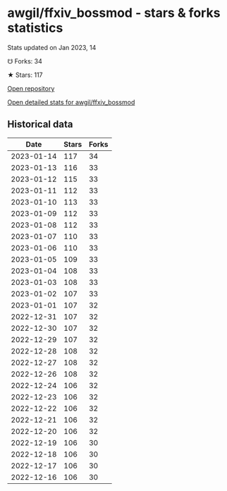 # awgil/ffxiv_bossmod - stars & forks statistics

Stats updated on Jan 2023, 14

☋ Forks: 34

★ Stars: 117

[Open repository](https://github.com/awgil/ffxiv_bossmod)

[Open detailed stats for awgil/ffxiv_bossmod](https://reviewgithub.com/rep/awgil/ffxiv_bossmod)

## Historical data
| Date | Stars | Forks |
|------|-------|-------|
| 2023-01-14 | 117 | 34 | 
| 2023-01-13 | 116 | 33 | 
| 2023-01-12 | 115 | 33 | 
| 2023-01-11 | 112 | 33 | 
| 2023-01-10 | 113 | 33 | 
| 2023-01-09 | 112 | 33 | 
| 2023-01-08 | 112 | 33 | 
| 2023-01-07 | 110 | 33 | 
| 2023-01-06 | 110 | 33 | 
| 2023-01-05 | 109 | 33 | 
| 2023-01-04 | 108 | 33 | 
| 2023-01-03 | 108 | 33 | 
| 2023-01-02 | 107 | 33 | 
| 2023-01-01 | 107 | 32 | 
| 2022-12-31 | 107 | 32 | 
| 2022-12-30 | 107 | 32 | 
| 2022-12-29 | 107 | 32 | 
| 2022-12-28 | 108 | 32 | 
| 2022-12-27 | 108 | 32 | 
| 2022-12-26 | 108 | 32 | 
| 2022-12-24 | 106 | 32 | 
| 2022-12-23 | 106 | 32 | 
| 2022-12-22 | 106 | 32 | 
| 2022-12-21 | 106 | 32 | 
| 2022-12-20 | 106 | 32 | 
| 2022-12-19 | 106 | 30 | 
| 2022-12-18 | 106 | 30 | 
| 2022-12-17 | 106 | 30 | 
| 2022-12-16 | 106 | 30 | 

